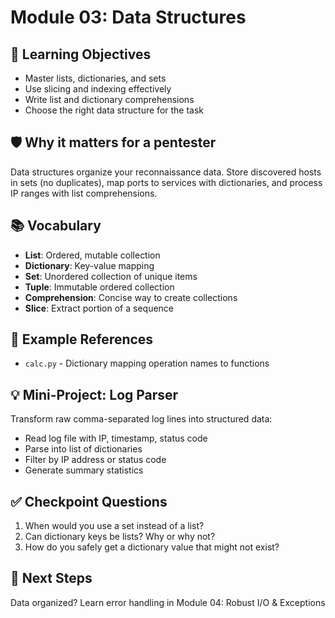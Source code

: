 # Module 03: Data Structures

## 🎯 Learning Objectives
- Master lists, dictionaries, and sets
- Use slicing and indexing effectively
- Write list and dictionary comprehensions
- Choose the right data structure for the task

## 🛡️ Why it matters for a pentester
Data structures organize your reconnaissance data. Store discovered hosts in sets (no duplicates), map ports to services with dictionaries, and process IP ranges with list comprehensions.

## 📚 Vocabulary
- **List**: Ordered, mutable collection
- **Dictionary**: Key-value mapping
- **Set**: Unordered collection of unique items
- **Tuple**: Immutable ordered collection
- **Comprehension**: Concise way to create collections
- **Slice**: Extract portion of a sequence

## 📂 Example References
- `calc.py` - Dictionary mapping operation names to functions

## 💡 Mini-Project: Log Parser
Transform raw comma-separated log lines into structured data:
- Read log file with IP, timestamp, status code
- Parse into list of dictionaries
- Filter by IP address or status code
- Generate summary statistics

## ✅ Checkpoint Questions
1. When would you use a set instead of a list?
2. Can dictionary keys be lists? Why or why not?
3. How do you safely get a dictionary value that might not exist?

## 🔗 Next Steps
Data organized? Learn error handling in Module 04: Robust I/O & Exceptions